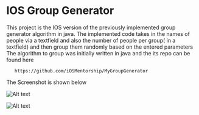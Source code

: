 # IOS Group Generator 

This project is the IOS version of the previously implemented group generator algorithm in java. The implemented code takes in the names of people via a textfield and also the number of people per group( in a textfield) and then group them randomly based on the entered parameters
The algorithm to group was initially written in java and the its repo can be found here 
       
       https://github.com/iOSMentorship/MyGroupGenerator
     

The Screenshot is shown below

![Alt text](https://github.com/iOSMentorship/GroupGeneratorIOS/screenshots/screen1.png?raw=true "Optional title")
        
![Alt text](https://github.com/iOSMentorship/GroupGeneratorIOS/screenshots/screen2.png?raw=true "Optional title")

